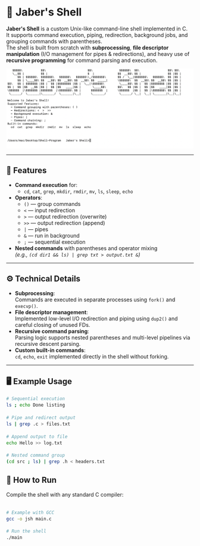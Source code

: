 # 🐚 Jaber's Shell

**Jaber's Shell** is a custom Unix-like command-line shell implemented in C.  
It supports command execution, piping, redirection, background jobs, and grouping commands with parentheses.  
The shell is built from scratch with **subprocessing**, **file descriptor manipulation** (I/O management for pipes & redirections), and heavy use of **recursive programming** for command parsing and execution.

![Alt text](./ShellPicture.png)

---

## 📜 Features

- **Command execution** for:
  - `cd`, `cat`, `grep`, `mkdir`, `rmdir`, `mv`, `ls`, `sleep`, `echo`
- **Operators**:
  - `()` — group commands
  - `<` — input redirection
  - `>` — output redirection (overwrite)
  - `>>` — output redirection (append)
  - `|` — pipes
  - `&` — run in background
  - `;` — sequential execution
- **Nested commands** with parentheses and operator mixing  
  *(e.g., `(cd dir1 && ls) | grep txt > output.txt &`)*

---

## ⚙️ Technical Details

- **Subprocessing**:  
  Commands are executed in separate processes using `fork()` and `execvp()`.
- **File descriptor management**:  
  Implemented low-level I/O redirection and piping using `dup2()` and careful closing of unused FDs.
- **Recursive command parsing**:  
  Parsing logic supports nested parentheses and multi-level pipelines via recursive descent parsing.
- **Custom built-in commands**:  
  `cd`, `echo`, `exit` implemented directly in the shell without forking.

---

## 🖥️ Example Usage

```sh
# Sequential execution
ls ; echo Done listing

# Pipe and redirect output
ls | grep .c > files.txt

# Append output to file
echo Hello >> log.txt

# Nested command group
(cd src ; ls) | grep .h < headers.txt

```


## 🚀 How to Run

Compile the shell with any standard C compiler:

```sh

# Example with GCC
gcc -o jsh main.c

# Run the shell
./main
